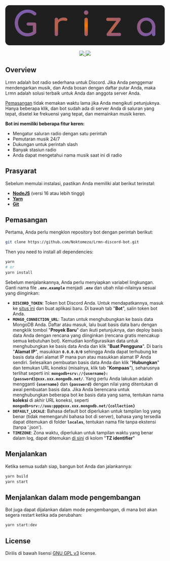 <div style="text-align:center"> 
    <img src="assets/logo.svg" />
</div>

<p align="center" >
    <a href="https://discord.com/api/oauth2/authorize?client_id=774329375206277122&permissions=2150909952&scope=bot%20applications.commands">
        <img src="https://img.shields.io/badge/Undang-Discord-7289da?style=flat&logo=discord&logoColor=white"/>
    </a>
    <a href="https://discord.gg/XmqkJRmcty">
        <img src="https://img.shields.io/badge/Dukungan-Discord-7289da?style=flat&logo=discord&logoColor=white" />
    </a>
</p>

## Overview

Lrmn adalah bot radio sederhana untuk Discord. Jika Anda penggemar mendengarkan musik, dan Anda bosan dengan daftar putar Anda, maka Lrmn adalah solusi terbaik untuk Anda dan anggota server Anda.

[Pemasangan](#pemasangan) tidak memakan waktu lama jika Anda mengikuti petunjuknya. Hanya beberapa klik, dan bot sudah ada di server Anda di saluran yang tepat, disetel ke frekuensi yang tepat, dan memainkan musik keren.

**Bot ini memiliki beberapa fitur keren:**

-  Mengatur saluran radio dengan satu perintah
-  Pemutaran musik 24/7
-  Dukungan untuk perintah slash
-  Banyak stasiun radio
-  Anda dapat mengetahui nama musik saat ini di radio

## Prasyarat

Sebelum memulai instalasi, pastikan Anda memiliki alat berikut terinstal:

-  **[NodeJS](https://nodejs.org/)** (versi 16 atau lebih tinggi)
-  **[Yarn](https://yarnpkg.com/)**
-  **[Git](https://git-scm.com/)**

## Pemasangan

Pertama, Anda perlu mengklon repository bot dengan perintah berikut:

```bash
git clone https://github.com/Noktomezo/Lrmn-discord-bot.git
```

Then you need to install all dependencies:

```bash
yarn
# or
yarn install
```

Sebelum menjalankannya, Anda perlu menyiapkan variabel lingkungan. Ganti nama file **`.env.example`** menjadi **`.env`** dan ubah nilai-nilainya sesuai yang diinginkan:

-  **`DISCORD_TOKEN`**: Token bot Discord Anda. Untuk mendapatkannya, masuk ke [situs ini](https://discord.com/developers/applications) dan buat aplikasi baru. Di bawah tab "**Bot**", salin token bot Anda.
-  **`MONGO_CONNECTION_URL`**: Tautan untuk menghubungkan ke basis data MongoDB Anda. Daftar atau masuk, lalu buat basis data baru dengan mengklik tombol "**Proyek Baru**" dan ikuti petunjuknya, dan deploy basis data Anda dengan rencana yang diinginkan (rencana gratis mencakup semua kebutuhan bot). Kemudian konfigurasikan data untuk menghubungkan ke basis data Anda dan klik "**Buat Pengguna**". Di baris "**Alamat IP**", masukkan **`0.0.0.0/0`** sehingga Anda dapat terhubung ke basis data dari alamat IP mana pun atau masukkan alamat IP Anda sendiri. Selesaikan pembuatan basis data Anda dan klik "**Hubungkan**" dan temukan URL koneksi (misalnya, klik tab "**Kompaas**"), seharusnya terlihat seperti ini: **`mongodb+srv://{username}:{password}@xxx.xxx.mongodb.net/`**. Yang perlu Anda lakukan adalah mengganti **`{username}`** dan **`{password}`** dengan nilai yang ditentukan di awal pembuatan basis data. Jika Anda berencana untuk menghubungkan beberapa bot ke basis data yang sama, tentukan nama **koleksi** di akhir URL koneksi, seperti **`mongodb+srv://uuu:ppp@xxx.xxx.mongodb.net/{collection}`**
-  **`DEFAULT_LOCALE`**: Bahasa default bot diperlukan untuk tampilan log yang benar (tidak memengaruhi bahasa bot di server), bahasa yang tersedia dapat ditemukan di folder **`locales`**, tentukan nama file tanpa ekstensi (tanpa '.json').
-  **`TIMEZONE`**: Zona waktu, diperlukan untuk tampilan waktu yang benar dalam log, dapat ditemukan [di sini](https://en.wikipedia.org/wiki/List_of_tz_database_time_zones) di kolom "**TZ identifier**"

## Menjalankan

Ketika semua sudah siap, bangun bot Anda dan jalankannya:

```bash
yarn build
yarn start
```

## Menjalankan dalam mode pengembangan

Bot juga dapat dijalankan dalam mode pengembangan, di mana bot akan segera restart ketika ada perubahan:

```bash
yarn start:dev
```

## License

Dirilis di bawah lisensi [GNU GPL v3](https://www.gnu.org/licenses/gpl-3.0.en.html) license.
